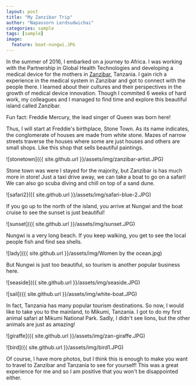```yaml
---
layout: post
title: "My Zanzibar Trip"
author: "Napassorn Lerdsudwichai"
categories: sample
tags: [sample]
image:
  feature: boat-nungwi.JPG
---
```


In the summer of 2016, I embarked on a journey to Africa. I was working with the Partnership in Global Health Technologies and 
developing a medical device for the mothers in [Zanzibar](https://www.google.com/maps/place/Zanzibar+City,+Tanzania/@-6.1659166,38.9224895,10z/data=!4m5!3m4!1s0x185cd0f3391d3d41:0xdbc20333cc5e4ad5!8m2!3d-6.165917!4d39.202641),
Tanzania. I gain rich a experience in the medical system in Zanzibar and got to connect with the people there. I learned about 
their cultures and their perspectives in the growth of medical device innovation. Though I commited 6 weeks of hard work, my 
colleagues and I managed to find time and explore this beautiful island called Zanzibar.  

Fun fact: Freddie Mercury, the lead singer of Queen was born here!  

Thus, I will start at Freddie's birthplace, Stone Town. As its name indicates, the conglomerate of houses are made from white stone. Mazes
of narrow streets traverse the houses where some are just houses and others are small shops. Like this shop that sells beautiful paintings.

![stonetown]({{ site.github.url }}/assets/img/zanzibar-artist.JPG) 

Stone town was were I stayed for the majority, but Zanzibar is has much more in store! Just a taxi drive away, we can take a boat to
go on a safari! We can also go scuba diving and chill on top of a sand dune.  

![safari2]({{ site.github.url }}/assets/img/safari-blue-2.JPG)

If you go up to the north of the island, you arrive at Nungwi and the boat cruise to see the sunset is just beautiful!

![sunset]({{ site.github.url }}/assets/img/sunset.JPG)

Nungwi is a very long beach. If you keep walking, you get to see the local people fish and find sea shells.

![lady]({{ site.github.url }}/assets/img/Women by the ocean.jpg)

But Nungwi is just too beautiful, so tourism is another popular business here.  

![seaside]({{ site.github.url }}/assets/img/seaside.JPG)

![sail]({{ site.github.url }}/assets/img/white-boat.JPG)

In fact, Tanzania has many popular tourism destinations. So now, I would like to take you to the mainland, to Mikumi, Tanzania. I got to
do my first animal safari at Mikumi National Park. Sadly, I didn't see lions, but the other animals are just as amazing!

![giraffe]({{ site.github.url }}/assets/img/zan-giraffe.JPG)

![bird]({{ site.github.url }}/assets/img/bird1.JPG)

Of course, I have more photos, but I think this is enough to make you want to travel to Zanzibar and Tanzania to see for yourself! This
was a great experience for me and so I am positive that you won't be disappointed either.
